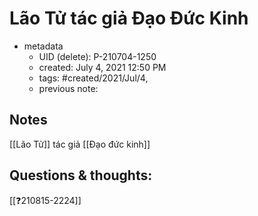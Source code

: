 ---
---

# Lão Tử tác giả Đạo Đức Kinh

- metadata
	- UID (delete): P-210704-1250
	- created: July 4, 2021 12:50 PM
	- tags: #created/2021/Jul/4,
	- previous note:

## Notes
[[Lão Tử]] tác giả [[Đạo đức kinh]]

## Questions & thoughts:
[[❓210815-2224]]
